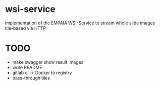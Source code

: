 # wsi-service

implementation of the EMPAIA WSI-Service to stream whole slide images tile-based via HTTP



# TODO

* make swagger show result images
* write README
* gitlab ci -> Docker to registry
* pass-through tiles